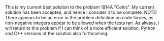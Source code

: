 This is my current best solution to the problem 1814A "Coins". My current solution has been accepted, and hence I consider it to be complete. NOTE: There appears to be an error in the problem definition on code forces, as non-negative integers appear to be allowed when the tests ran. As always, I will return to this problem if I can think of a more efficient solution. Python and C++ versions of the solution also forthcoming.